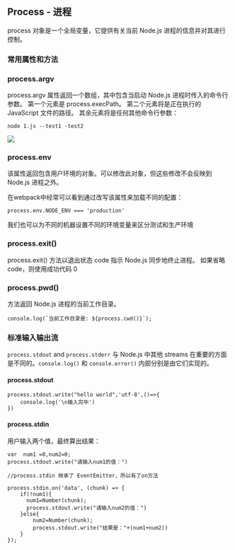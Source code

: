 ## Process - 进程
process 对象是一个全局变量，它提供有关当前 Node.js 进程的信息并对其进行控制。
### 常用属性和方法

### process.argv
process.argv 属性返回一个数组，其中包含当启动 Node.js 进程时传入的命令行参数。 第一个元素是 process.execPath。 第二个元素将是正在执行的 JavaScript 文件的路径。 其余元素将是任何其他命令行参数：

 	node 1.js --test1 -test2

![](https://i.imgur.com/lyQK0f7.png)

### process.env
该属性返回包含用户环境的对象。可以修改此对象，但这些修改不会反映到 Node.js 进程之外。

在webpack中经常可以看到通过改写该属性来加载不同的配置：

	process.env.NODE_ENV === 'production'

我们也可以为不同的机器设置不同的环境变量来区分测试和生产环境

### process.exit()

process.exit() 方法以退出状态 code 指示 Node.js 同步地终止进程。 如果省略 code，则使用成功代码 0

### process.pwd()
方法返回 Node.js 进程的当前工作目录。

	console.log(`当前工作目录是: ${process.cwd()}`);

### 标准输入输出流
`process.stdout` and `process.stderr` 与 Node.js 中其他 streams 在重要的方面是不同的。`console.log()` 和 `console.error()` 内部分别是由它们实现的。

#### process.stdout
		
	process.stdout.write("hello world",'utf-8',()=>{
		console.log('\n输入完毕')
	})

#### process.stdin
用户输入两个值，最终算出结果：

	var  num1 =0,num2=0;
	process.stdout.write("请输入num1的值：")

    //process.stdin 继承了 EventEmitter，所以有了on方法
	
	process.stdin.on('data', (chunk) => {
	    if(!num1){
	      num1=Number(chunk);
	      process.stdout.write("请输入num2的值：")
	    }else{
	        num2=Number(chunk);
	        process.stdout.write("结果是："+(num1+num2))
	    }
	});

